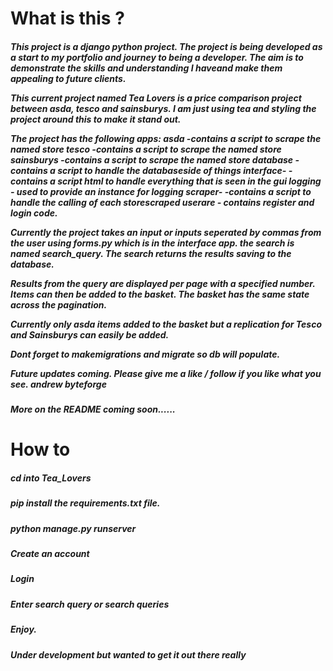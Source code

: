 <h1>What is this ?</h1>

<h5>This project is a django python project. The project is being developed as a start to my portfolio and journey to being a developer. The aim is to demonstrate the skills and understanding I haveand make them appealing to future clients.

This current project named Tea Lovers is a price comparison project between asda, tesco and sainsburys. I am just using tea and styling the project around this to make it stand out.

The project has the following apps:
asda -contains a script to scrape the named store
tesco -contains a script to scrape the  named store
sainsburys -contains a script to scrape the  named store
database -contains a script to handle the databaseside of things
interface- -contains a script html to handle everything that is seen in the gui
logging - used to provide an instance for logging
scraper- -contains a script to handle the calling of each storescraped
userare - contains register and login code.

Currently the project takes an input or inputs seperated by commas from the user using forms.py which is in the interface app. the search is named search_query. The search returns the results saving to the database.

Results from the query are displayed per page with a specified number. Items can then be added to the basket. The basket has the same state across the pagination.

Currently only asda items added to the basket but a replication for Tesco and Sainsburys can easily be added.

Dont forget to makemigrations and migrate so db will populate.

Future updates coming. Please give me a like / follow if you like what you see. 
andrew byteforge</h5>

<h5>More on the README coming soon......</h5>


<h1>How to</h1>

<h5>cd into Tea_Lovers<h5>

<h5> pip install the requirements.txt file.<h5>

<h5>python manage.py runserver<h5>

<h5>Create an account<h5>

<h5>Login<h5>

<h5>Enter search query or search queries<h5>

<h5>Enjoy.<h5>

<h5>Under development but wanted to get it out there really<h5>

